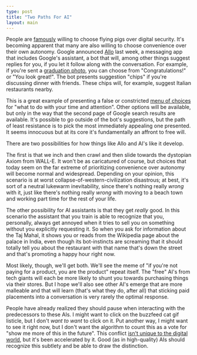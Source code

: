 ```yaml
---
type: post
title: "Two Paths For AI"
layout: main
---
```

People are [famously][dancing pigs] willing to choose flying pigs over digital security. It's becoming apparent that many are also willing to choose convenience over their own autonomy. Google announced [Allo][allo] last week, a messaging app that includes Google's assistant, a bot that will, among other things suggest replies for you, if you let it follow along with the conversation. For example, if you're sent a [graduation photo][graduation], you can choose from "Congratulations!" or "You look great!". The bot presents suggestion "chips" if you're discussing dinner with friends. These chips will, for example, suggest Italian restaurants nearby.

This is a great example of presenting a false or constricted [menu of choices][tristan] for "what to do with your time and attention". Other options will be available, but only in the way that the second page of Google search results are available. It's possible to go outside of the bot's suggestions, but the path of least resistance is to pick the most immediately appealing one presented. It seems innocuous but at its core it's fundamentally an affront to free will.

There are two possibilities for how things like Allo and AI's like it develop.

The first is that we inch and then crawl and then slide towards the dystopian Axiom from WALL-E. It won't be as caricatured of course, but choices that today seem on the far extreme of prioritizing convenience over autonomy will become normal and widespread. Depending on your opinion, this scenario is at worst collapse-of-western-civilization disastrous; at best, it's sort of a neutral lukewarm inevitability, since there's nothing really *wrong* with it, just like there's nothing really *wrong* with moving to a beach town and working part time for the rest of your life.

The other possibility for AI assistants is that they get *really* good. In this scenario the assistant that you train is able to recognize that you, personally, always get annoyed when it tries to sell you on something without you explicitly requesting it. So when you ask for information about the Taj Mahal, it shows you or reads from the Wikipedia page about the palace in India, even though its bot-instincts are screaming that it should totally tell you about the restaurant with that name that's down the street and that's promoting a happy hour right now.

Most likely, though, we'll get both. We'll see the meme of "if you're not paying for a product, you are the product" repeat itself. The "free" AI's from tech giants will each be more likely to shunt you towards purchasing things via their stores. But I hope we'll also see other AI's emerge that are more malleable and that will learn (that's what they do, after all) that sticking paid placements into a conversation is very rarely the optimal response.

People have already realized they should pause when interacting with the predecessors to these AIs. I might want to click on the buzzfeed cat gif listicle, but I don't *want to want* to click on it. Put another way, I might want to see it right now, but I don't want the algorithm to count this as a vote for "show me more of this in the future". This conflict [isn't unique to the digital world][newyorker], but it's been accelerated by it. Good (as in high-quality) AIs should recognize this subtlety and be able to draw the distinction.

[allo]: https://googleblog.blogspot.com/2016/05/allo-duo-apps-messaging-video.html
[dancing pigs]: https://en.wikipedia.org/wiki/Dancing_pigs
[graduation]: http://www.theverge.com/2016/5/18/11699122/google-allo-messaging-app-announced-io-2016
[tristan]: https://medium.com/swlh/how-technology-hijacks-peoples-minds-from-a-magician-and-google-s-design-ethicist-56d62ef5edf3
[newyorker]: http://newyorker.tumblr.com/post/142796197961/a-cartoon-by-william-haefeli-see-more-cartoons
